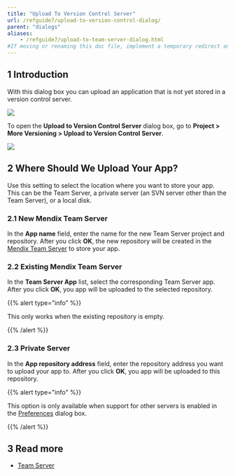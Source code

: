 ```yaml
---
title: "Upload To Version Control Server"
url: /refguide7/upload-to-version-control-dialog/
parent: "dialogs"
aliases:
    - /refguide7/upload-to-team-server-dialog.html
#If moving or renaming this doc file, implement a temporary redirect and let the respective team know they should update the URL in the product. See Mapping to Products for more details.
---
```

## 1 Introduction

With this dialog box you can upload an application that is not yet stored in a version control server.

![](/attachments/refguide7/desktop-modeler/dialogs/upload-to-version-control-dialog/upload-to-version-control-server-dialog.png)

To open the **Upload to Version Control Server** dialog box, go to **Project > More Versioning > Upload to Version Control Server**.

![](/attachments/refguide7/desktop-modeler/dialogs/upload-to-version-control-dialog/project-more-versioning-upload-to-version-control-server.png)

## 2 Where Should We Upload Your App?

Use this setting to select the location where you want to store your app. This can be the Team Server, a private server (an SVN server other than the Team Server), or a local disk.

### 2.1 New Mendix Team Server

In the **App name** field, enter the name for the new Team Server project and repository. After you click **OK**, the new repository will be created in the [Mendix Team Server](/refguide7/team-server/) to store your app. 

### 2.2 Existing Mendix Team Server

In the **Team Server App** list, select the corresponding Team Server app. After you click **OK**, you app will be uploaded to the selected repository.

{{% alert type="info" %}}

This only works when the existing repository is empty.

{{% /alert %}}

### 2.3 Private Server

In the **App repository address** field, enter the repository address you want to upload your app to. After you click **OK**, you app will be uploaded to this repository.

{{% alert type="info" %}}

This option is only available when support for other servers is enabled in the [Preferences](/refguide7/preferences-dialog/#enabled) dialog box.

{{% /alert %}}

## 3 Read more

* [Team Server](/refguide7/team-server/)
